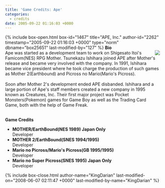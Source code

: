 ```yaml
---
title: 'Game Credits: Ape'
categories:
  - credits
date: 2005-09-22 01:16:03 +0000
---
```

{% include box-open.html box-id="1467" title="APE, Inc." author-id="2262" timestamp="2005-09-22 01:16:03 +0000" type="norm" dbname="box25651" last-modified-by="127" %}
<b>Bio</b><BR />
<img src="http - //starmen.net/credits/APE.png" align="right" />
Ape was started as a development team to work on Shigesato Itoi's Famicom(NES) RPG Mother. Tsunekazu
Ishihara joined APE after Mother's release and became very involved with the company. In 1991, Ishihara became vice president where he took charge the production of such games as Mother 2(Earthbound) and Picross no Mario(Mario's Picross).<BR />
<BR />
Soon after Mother 2's development ended APE disbanded. Ishihara and a large portion of Ape's staff members created a new company in 1995 known as Creatures, Inc. Their first major project was Pocket Monsters(Pokemon) games for Game Boy as well as the Trading Card Game, both with the help of Game Freak.<BR /><BR />

<b>Game Credits</b>
 <UL>
    <LI><b>MOTHER/EarthBound(NES 1989) Japan Only</b><BR />
    Developer</LI>
    <LI><b>MOTHER 2/EarthBound(SNES 1994/1995)</b><BR />
    Developer</LI>
    <LI><b>Mario no Picross/Mario's Picross(GB 1995/1995)</b><BR />
    Developer</LI>
    <LI><b>Mario no Super Picross(SNES 1995) Japan Only</b><BR />
    Developer</LI>
 </UL>
{% include box-close.html author-name="KingDarian" last-modified-on="2008-06-07 02:11:47 +0000" last-modified-by-name="KingDarian" %}
